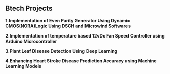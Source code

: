 ## Btech Projects ##

 **1.Implementation of Even Parity Generator Using Dynamic CMOS(NORA)Logic Using DSCH and Microwind Softwares**
 
 **2.Implementation of temperature based 12vDc Fan Speed Controller using Arduino Microcontroller**
 
 **3.Plant Leaf Disease Detection Using Deep Learning**
 
 **4.Enhancing Heart Stroke Disease Prediction Accuracy using Machine Learning Models**

